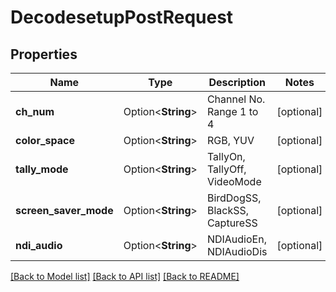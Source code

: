 # DecodesetupPostRequest

## Properties

Name | Type | Description | Notes
------------ | ------------- | ------------- | -------------
**ch_num** | Option<**String**> | Channel No. Range 1 to 4 | [optional]
**color_space** | Option<**String**> | RGB, YUV | [optional]
**tally_mode** | Option<**String**> | TallyOn, TallyOff, VideoMode | [optional]
**screen_saver_mode** | Option<**String**> | BirdDogSS, BlackSS, CaptureSS | [optional]
**ndi_audio** | Option<**String**> | NDIAudioEn, NDIAudioDis | [optional]

[[Back to Model list]](../README.md#documentation-for-models) [[Back to API list]](../README.md#documentation-for-api-endpoints) [[Back to README]](../README.md)


